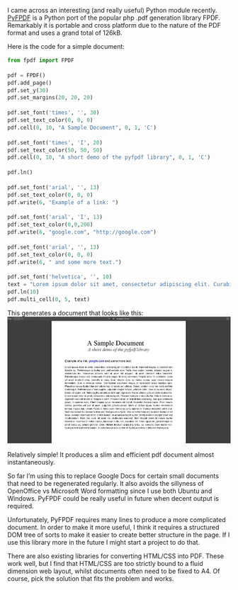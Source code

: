 <meta x-title="Programmatic PDF generation"/>

I came across an interesting (and really useful) Python module recently. [PyFPDF](https://code.google.com/p/pyfpdf/) is
a Python port of the popular php .pdf generation library FPDF. Remarkably it is portable and cross platform due to the
nature of the PDF format and uses a grand total of 126kB.

Here is the code for a simple document:

```python
from fpdf import FPDF

pdf = FPDF()
pdf.add_page()
pdf.set_y(30)
pdf.set_margins(20, 20, 20)

pdf.set_font('times', '', 30)
pdf.set_text_color(0, 0, 0)
pdf.cell(0, 10, "A Sample Document", 0, 1, 'C')

pdf.set_font('times', 'I', 20)
pdf.set_text_color(50, 50, 50)
pdf.cell(0, 10, "A short demo of the pyfpdf library", 0, 1, 'C')

pdf.ln()

pdf.set_font('arial', '', 13)
pdf.set_text_color(0, 0, 0)
pdf.write(6, "Example of a link: ")

pdf.set_font('arial', 'I', 13)
pdf.set_text_color(0,0,200)
pdf.write(6, "google.com", "http://google.com")

pdf.set_font('arial', '', 13)
pdf.set_text_color(0, 0, 0)
pdf.write(6, " and some more text.")

pdf.set_font('helvetica', '', 10)
text = "Lorem ipsum dolor sit amet, consectetur adipiscing elit. Curabitur iaculis imperdiet magna, ut placerat velit lobortis ac. Pellentesque ut luctus orci, sed sodales eros. Nulla vitae sapien laoreet, aliquam augue a, elementum leo. Maecenas ultricies velit sit amet elit aliquam, sit amet interdum tellus hendrerit. Pellentesque massa orci, malesuada fringilla neque sit amet, commodo fringilla tortor. In orci tortor, porta sit amet tincidunt vitae, convallis in risus. Duis lobortis dolor eu metus cursus, eget viverra magna fermentum. Duis a vehicula metus. Sed laoreet accumsan neque, in sollicitudin lacus faucibus quis. Phasellus cursus ligula vitae nisi adipiscing, id iaculis est ultrices. Donec pretium urna nec nulla porttitor scelerisque. Pellentesque ut sem sagittis, vulputate magna tempor, vehicula dolor. Cras eu euismod libero. Donec id sapien est. Nulla sagittis accumsan nibh eget dignissim. Fusce ultrices justo ut eleifend pharetra. Lorem ipsum dolor sit amet, consectetur adipiscing elit. Praesent tristique in orci a luctus. Mauris diam ante, dignissim nec sollicitudin at, fringilla in enim. Praesent et dui at velit dictum adipiscing. Sed quis commodo ipsum, in egestas nunc. Etiam magna purus, venenatis vel dui et, imperdiet rhoncus turpis. Proin mauris massa, pharetra vel orci sit amet, vulputate gravida ipsum. Morbi in dictum ligula. Nullam elementum tempus massa quis rutrum. Fusce ut libero justo. Donec eu urna eget tortor rhoncus imperdiet vel id erat. Sed non laoreet dui, laoreet facilisis est. Sed quis eros ligula. Cras ac tortor vitae orci euismod lacinia ut vel lacus. Aenean commodo tortor ut felis blandit, at accumsan turpis auctor. Morbi eleifend volutpat dolor sed condimentum. Nam nec nunc sit amet nisi vestibulum euismod. Nam feugiat lorem id massa auctor bibendum. Vivamus id metus cursus, bibendum nulla non, vulputate elit. Proin ligula nisl, pellentesque sit amet lectus ac, tempor porttitor tortor. Nullam tincidunt adipiscing tellus, ac convallis diam auctor non. Quisque lacinia pharetra sapien, in pellentesque eros cursus at. Quisque viverra ut felis non malesuada."
pdf.ln(10)
pdf.multi_cell(0, 5, text)
```

This generates a document that looks like this:
![PDF Sample](screenshot.13.jpg)

Relatively simple! It produces a slim and efficient pdf document almost instantaneously.

So far I’m using this to replace Google Docs for certain small documents that need to be regenerated regularly. It also
avoids the sillyness of OpenOffice vs Microsoft Word formatting since I use both Ubuntu and Windows. PyFPDF could be
really useful in future when decent output is required.

Unfortunately, PyFPDF requires many lines to produce a more complicated document. In order to make it more useful, I
think it requires a structured DOM tree of sorts to make it easier to create better structure in the page. If I use this
library more in the future I might start a project to do that.

There are also existing libraries for converting HTML/CSS into PDF. These work well, but I find that HTML/CSS are too
strictly bound to a fluid dimension web layout, whilst documents often need to be fixed to A4. Of course, pick the
solution that fits the problem and works.
